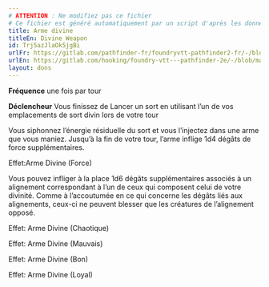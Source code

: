 ```yaml
---
# ATTENTION : Ne modifiez pas ce fichier
# Ce fichier est généré automatiquement par un script d'après les données du module Foundry VTT officiel et de sa traduction
title: Arme divine
titleEn: Divine Weapon
id: Trj5azJlaOk5jgBi
urlFr: https://gitlab.com/pathfinder-fr/foundryvtt-pathfinder2-fr/-/blob/master/data/feats/Trj5azJlaOk5jgBi.htm
urlEn: https://gitlab.com/hooking/foundry-vtt---pathfinder-2e/-/blob/master/packs/data/feats.db/divine-weapon.json
layout: dons
---
```

**Fréquence** une fois par tour

**Déclencheur** Vous finissez de Lancer un sort en utilisant l’un de vos emplacements de sort divin lors de votre tour

Vous siphonnez l’énergie résiduelle du sort et vous l’injectez dans une arme que vous maniez. Jusqu’à la fin de votre tour, l’arme inflige 1d4 dégâts de force supplémentaires. 

Effet:Arme Divine (Force)

Vous pouvez infliger à la place 1d6 dégâts supplémentaires associés à un alignement correspondant à l’un de ceux qui composent celui de votre divinité. Comme à l’accoutumée en ce qui concerne les dégâts liés aux alignements, ceux-ci ne peuvent blesser que les créatures de l’alignement opposé.

Effet: Arme Divine (Chaotique)

Effet: Arme Divine (Mauvais)

Effet: Arme Divine (Bon)

Effet: Arme Divine (Loyal)
